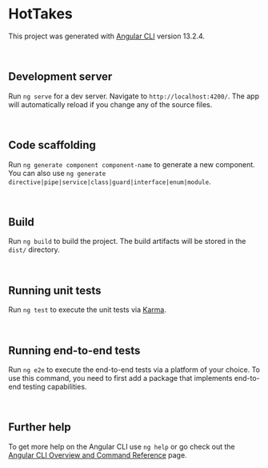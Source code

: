 # HotTakes
This project was generated with [Angular CLI](https://github.com/angular/angular-cli) version 13.2.4.

<br>

## Development server
Run `ng serve` for a dev server. Navigate to `http://localhost:4200/`. The app will automatically reload if you change any of the source files.

<br>

## Code scaffolding
Run `ng generate component component-name` to generate a new component. You can also use `ng generate directive|pipe|service|class|guard|interface|enum|module`.

<br>

## Build
Run `ng build` to build the project. The build artifacts will be stored in the `dist/` directory.

<br>

## Running unit tests
Run `ng test` to execute the unit tests via [Karma](https://karma-runner.github.io).

<br>

## Running end-to-end tests
Run `ng e2e` to execute the end-to-end tests via a platform of your choice. To use this command, you need to first add a package that implements end-to-end testing capabilities.

<br>

## Further help
To get more help on the Angular CLI use `ng help` or go check out the [Angular CLI Overview and Command Reference](https://angular.io/cli) page.
